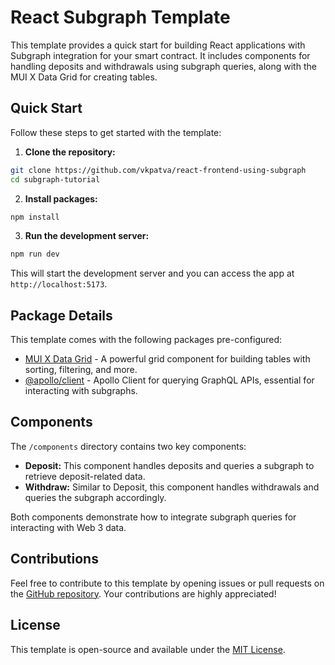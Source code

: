 # React Subgraph Template

This template provides a quick start for building React applications with Subgraph integration for your smart contract. It includes components for handling deposits and withdrawals using subgraph queries, along with the MUI X Data Grid for creating tables.

## Quick Start

Follow these steps to get started with the template:

1. **Clone the repository:**
```bash
git clone https://github.com/vkpatva/react-frontend-using-subgraph
cd subgraph-tutorial
```
2. **Install packages:**
```bash
npm install
```
3. **Run the development server:**
```bash
npm run dev
```

This will start the development server and you can access the app at `http://localhost:5173`.

## Package Details

This template comes with the following packages pre-configured:

- [MUI X Data Grid](https://mui.com/components/data-grid/) - A powerful grid component for building tables with sorting, filtering, and more.
- [@apollo/client](https://www.apollographql.com/docs/react/) - Apollo Client for querying GraphQL APIs, essential for interacting with subgraphs.

## Components

The `/components` directory contains two key components:

- **Deposit:** This component handles deposits and queries a subgraph to retrieve deposit-related data.
- **Withdraw:** Similar to Deposit, this component handles withdrawals and queries the subgraph accordingly.

Both components demonstrate how to integrate subgraph queries for interacting with Web 3 data.

## Contributions

Feel free to contribute to this template by opening issues or pull requests on the [GitHub repository](https://github.com/yourusername/react-web3-template). Your contributions are highly appreciated!

## License

This template is open-source and available under the [MIT License](LICENSE).
